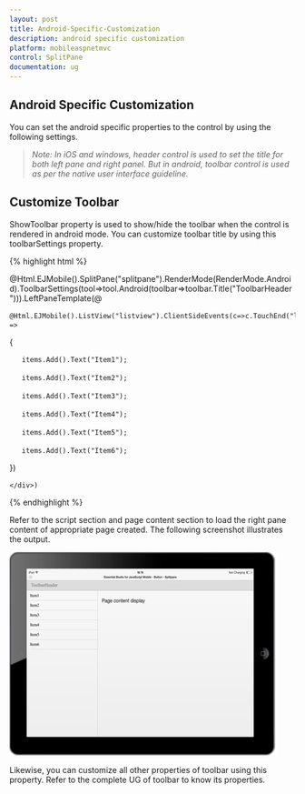 ```yaml
---
layout: post
title: Android-Specific-Customization
description: android specific customization
platform: mobileaspnetmvc
control: SplitPane
documentation: ug
---
```


## Android Specific Customization

You can set the android specific properties to the control by using the following settings.

> _Note: In iOS and windows, header control is used to set the title for both left pane and right panel. But in android, toolbar control is used as per the native user interface guideline._

## Customize Toolbar

ShowToolbar property is used to show/hide the toolbar when the control is rendered in android mode. You can customize toolbar title by using this toolbarSettings property. 

{% highlight html %}

@Html.EJMobile().SplitPane("splitpane").RenderMode(RenderMode.Android).ToolbarSettings(tool=>tool.Android(toolbar=>toolbar.Title("ToolbarHeader"))).LeftPaneTemplate(@<div>

    @Html.EJMobile().ListView("listview").ClientSideEvents(c=>c.TouchEnd("loadContent")).ShowHeader(false).Items(items =>

   {

       items.Add().Text("Item1");

       items.Add().Text("Item2");

       items.Add().Text("Item3");

       items.Add().Text("Item4");

       items.Add().Text("Item5");

       items.Add().Text("Item6");

   })

    </div>)   

{% endhighlight %}

Refer to the script section and page content section to load the right pane content of appropriate page created. The following screenshot illustrates the output.

![](Android-Specific-Customization_images/Android-Specific-Customization_img1.png)



Likewise, you can customize all other properties of toolbar using this property. Refer to the complete UG of toolbar to know its properties.

